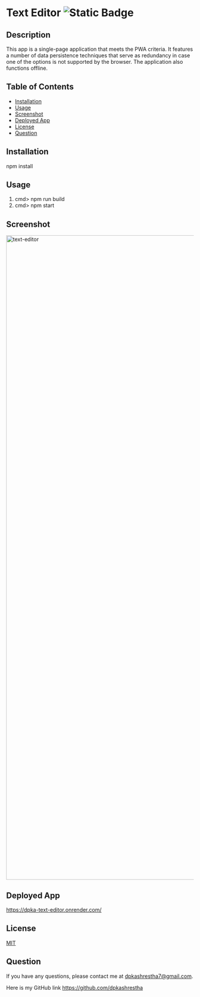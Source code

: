 # Text Editor ![Static Badge](https://img.shields.io/badge/license-MIT-blue)


## Description 

This app is a single-page application that meets the PWA criteria. It features a number of data persistence techniques that serve as redundancy in case one of the options is not supported by the browser. The application also functions offline.

## Table of Contents 

- [Installation](#installation)
- [Usage](#usage)
- [Screenshot](#screenshot)
- [Deployed App](#deployed-app)
- [License](#license)
- [Question](#question)

## Installation 

npm install

## Usage 

1. cmd> npm run build
2. cmd> npm start

## Screenshot
<img width="1728" alt="text-editor" src="https://github.com/dpkashrestha/text-editor/assets/142865374/bd0830b9-2619-4062-958c-9718b998f173">

## Deployed App
https://dpka-text-editor.onrender.com/

## License 

<a href=https://opensource.org/licenses/MIT>MIT</a>

## Question 

If you have any questions, please contact me at dpkashrestha7@gmail.com.

Here is my GitHub link 
https://github.com/dpkashrestha
